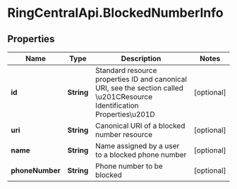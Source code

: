 # RingCentralApi.BlockedNumberInfo

## Properties
Name | Type | Description | Notes
------------ | ------------- | ------------- | -------------
**id** | **String** | Standard resource properties ID and canonical URI, see the section called \u201CResource Identification Properties\u201D | [optional] 
**uri** | **String** | Canonical URI of a blocked number resource | [optional] 
**name** | **String** | Name assigned by a user to a blocked phone number | [optional] 
**phoneNumber** | **String** | Phone number to be blocked | [optional] 


